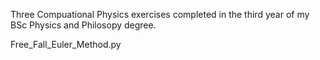 Three Compuational Physics exercises completed in the third year of my BSc Physics and Philosopy degree.

Free_Fall_Euler_Method.py


